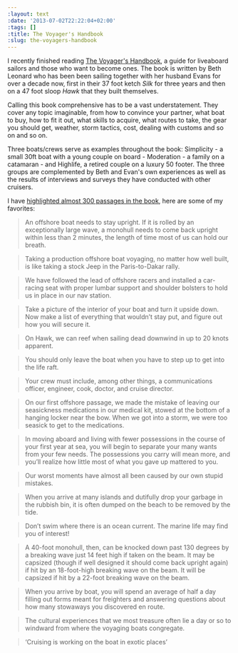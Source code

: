 ```yaml
---
:layout: text
:date: '2013-07-02T22:22:04+02:00'
:tags: []
:title: The Voyager's Handbook
:slug: the-voyagers-handbook
---
```

I recently finished reading [The Voyager's Handbook](http://www.amazon.com/The-Voyagers-Handbook-Essential-Cruising/dp/0071437657/ref=sr_1_1?ie=UTF8&qid=1372751968&sr=8-1&keywords=the+voyagers+handbook), a guide for liveaboard sailors and those who want to become ones. The book is written by Beth Leonard who has been been sailing together with her husband Evans for over a decade now, first in their 37 foot ketch _Silk_ for three years and then on a 47 foot sloop _Hawk_ that they built themselves.

Calling this book comprehensive has to be a vast understatement. They cover any topic imaginable, from how to convince your partner, what boat to buy, how to fit it out, what skills to acquire, what routes to take, the gear you should get, weather, storm tactics, cost, dealing with customs and so on and so on.

Three boats/crews serve as examples throughout the book: Simplicity - a small 30ft boat with a young couple on board - Moderation - a family on a catamaran - and Highlife, a retired couple on a luxury 50 footer. The three groups are complemented by Beth and Evan's own experiences as well as the results of interviews and surveys they have conducted with other cruisers.

I have [highlighted almost 300 passages in the book](https://kindle.amazon.com/your_highlights_and_notes/B0072UO1VA), here are some of my favorites:

> An offshore boat needs to stay upright. If it is rolled by an exceptionally large wave, a monohull needs to come back upright within less than 2 minutes, the length of time most of us can hold our breath.

> Taking a production offshore boat voyaging, no matter how well built, is like taking a stock Jeep in the Paris-to-Dakar rally.

> We have followed the lead of offshore racers and installed a car-racing seat with proper lumbar support and shoulder bolsters to hold us in place in our nav station.

> Take a picture of the interior of your boat and turn it upside down. Now make a list of everything that wouldn’t stay put, and figure out how you will secure it.

> On Hawk, we can reef when sailing dead downwind in up to 20 knots apparent.

> You should only leave the boat when you have to step up to get into the life raft.

> Your crew must include, among other things, a communications officer, engineer, cook, doctor, and cruise director.

> On our first offshore passage, we made the mistake of leaving our seasickness medications in our medical kit, stowed at the bottom of a hanging locker near the bow. When we got into a storm, we were too seasick to get to the medications.

> In moving aboard and living with fewer possessions in the course of your first year at sea, you will begin to separate your many wants from your few needs. The possessions you carry will mean more, and you’ll realize how little most of what you gave up mattered to you.

> Our worst moments have almost all been caused by our own stupid mistakes.

> When you arrive at many islands and dutifully drop your garbage in the rubbish bin, it is often dumped on the beach to be removed by the tide.

> Don’t swim where there is an ocean current. The marine life may find you of interest!

> A 40-foot monohull, then, can be knocked down past 130 degrees by a breaking wave just 14 feet high if taken on the beam. It may be capsized (though if well designed it should come back upright again) if hit by an 18-foot-high breaking wave on the beam. It will be capsized if hit by a 22-foot breaking wave on the beam.

> When you arrive by boat, you will spend an average of half a day filling out forms meant for freighters and answering questions about how many stowaways you discovered en route.

> The cultural experiences that we most treasure often lie a day or so to windward from where the voyaging boats congregate.

> ‘Cruising is working on the boat in exotic places’

